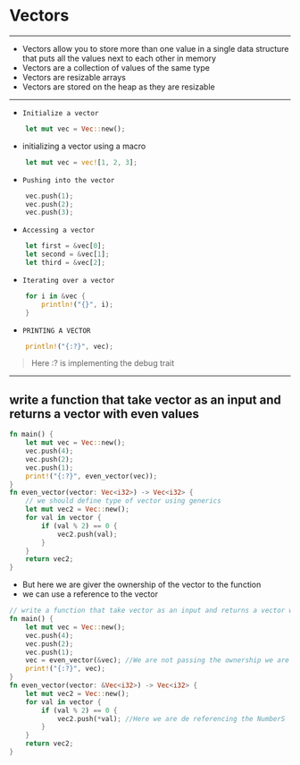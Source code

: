 # Vectors
---
- Vectors allow you to store more than one 
value in a single data structure that puts all 
the values next to each other in memory
- Vectors are a collection of values of the same type
- Vectors are resizable arrays
- Vectors are stored on the heap as they are resizable

---
- `Initialize a vector`
```rust
    let mut vec = Vec::new();
```
- initializing a vector using a macro
```rust
    let mut vec = vec![1, 2, 3];
```
- `Pushing into the vector`
```rust
    vec.push(1);
    vec.push(2);
    vec.push(3);
```
- `Accessing a vector`
```rust
    let first = &vec[0];
    let second = &vec[1];
    let third = &vec[2];
```
- `Iterating over a vector`
```rust
    for i in &vec {
        println!("{}", i);
    }
```

- `PRINTING A VECTOR`
```rust
    println!("{:?}", vec);
```
> Here :? is implementing the debug trait
---
## write a function that take vector as an input and returns a vector with even values
```rust
fn main() {
    let mut vec = Vec::new();
    vec.push(4);
    vec.push(2);
    vec.push(1);
    print!("{:?}", even_vector(vec));
}
fn even_vector(vector: Vec<i32>) -> Vec<i32> {
    // we should define type of vector using generics
    let mut vec2 = Vec::new();
    for val in vector {
        if (val % 2) == 0 {
            vec2.push(val);
        }
    }
    return vec2;
}

```
- But here we are giver the ownership of the vector to the function
- we can use a reference to the vector
```rust
// write a function that take vector as an input and returns a vector with even values
fn main() {
    let mut vec = Vec::new();
    vec.push(4);
    vec.push(2);
    vec.push(1);
    vec = even_vector(&vec); //We are not passing the ownership we are referencing
    print!("{:?}", vec);
}
fn even_vector(vector: &Vec<i32>) -> Vec<i32> {
    let mut vec2 = Vec::new();
    for val in vector {
        if (val % 2) == 0 {
            vec2.push(*val); //Here we are de referencing the NumberS
        }
    }
    return vec2;
}
```
